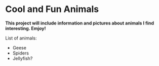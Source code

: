# Cool and Fun Animals
**This project will include information and pictures about animals I find interesting. Emjoy!**

List of animals:
- Geese
- Spiders
- Jellyfish?
